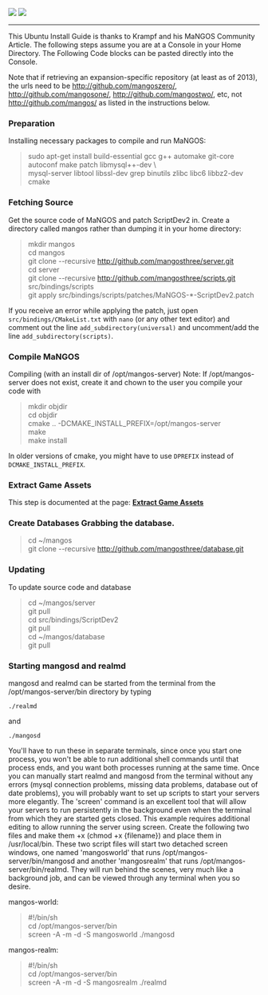 [![](/wiki/icons/home.gif)](/wiki/Home.md) 
[![](/wiki/icons/back.gif)](/wiki/Installation%20Guides/Installation%20Guides.md) 

----------
This Ubuntu Install Guide is thanks to Krampf and his MaNGOS Community Article.  The following steps assume you are at a Console in your Home Directory.  The Following Code blocks can be pasted directly into the Console.

Note that if retrieving an expansion-specific repository (at least as of 2013), the urls need to be http://github.com/mangoszero/, http://github.com/mangosone/, http://github.com/mangostwo/, etc, not http://github.com/mangos/ as listed in the instructions below.

### Preparation  
Installing necessary packages to compile and run MaNGOS:  

> sudo apt-get install build-essential gcc g++ automake git-core autoconf make patch libmysql++-dev \  
mysql-server libtool libssl-dev grep binutils zlibc libc6 libbz2-dev cmake

### Fetching Source  
Get the source code of MaNGOS and patch ScriptDev2 in.  Create a directory called mangos rather than dumping it in your home directory:

> mkdir mangos  
cd mangos  
git clone --recursive http://github.com/mangosthree/server.git  
cd server  
git clone --recursive http://github.com/mangosthree/scripts.git src/bindings/scripts  
git apply src/bindings/scripts/patches/MaNGOS-*-ScriptDev2.patch

If you receive an error while applying the patch, just open `src/bindings/CMakeList.txt` with `nano` (or any other text editor) and comment out the line `add_subdirectory(universal)` and uncomment/add the line `add_subdirectory(scripts)`.

### Compile MaNGOS  
Compiling (with an install dir of /opt/mangos-server)  Note:  If /opt/mangos-server does not exist, create it and chown to the user you compile your code with

> mkdir objdir  
cd objdir  
cmake .. -DCMAKE_INSTALL_PREFIX=/opt/mangos-server  
make  
make install  

In older versions of cmake, you might have to use `DPREFIX` instead of `DCMAKE_INSTALL_PREFIX`.

### Extract Game Assets
This step is documented at the page: [**Extract Game Assets**](Extracting-Game-Assets)

### Create Databases  Grabbing the database.

> cd ~/mangos  
git clone --recursive http://github.com/mangosthree/database.git  

### Updating  
To update source code and database

> cd ~/mangos/server  
git pull  
cd src/bindings/ScriptDev2  
git pull  
cd ~/mangos/database  
git pull  

### Starting mangosd and realmd  
mangosd and realmd can be started from the terminal from the /opt/mangos-server/bin directory by typing

    ./realmd  

and

    ./mangosd  

You'll have to run these in separate terminals, since once you start one process, you won't be able to run additional shell commands until that process ends, and you want both processes running at the same time. Once you can manually start realmd and mangosd from the terminal without any errors (mysql connection problems, missing data problems, database out of date problems), you will probably want to set up scripts to start your servers more elegantly. The 'screen' command is an excellent tool that will allow your servers to run persistently in the background even when the terminal from which they are started gets closed.
This example requires additional editing to allow running the server using screen.  Create the following two files and make them +x  (chmod +x {filename}) and place them in /usr/local/bin. These two script files will start two detached screen windows, one named 'mangosworld' that runs /opt/mangos-server/bin/mangosd and another 'mangosrealm' that runs /opt/mangos-server/bin/realmd. They will run behind the scenes, very much like a background job, and can be viewed through any terminal when you so desire.

mangos-world:

> \#!/bin/sh  
cd /opt/mangos-server/bin  
screen -A -m -d -S mangosworld ./mangosd  

mangos-realm:

> \#!/bin/sh  
cd /opt/mangos-server/bin  
screen -A -m -d -S mangosrealm ./realmd  
